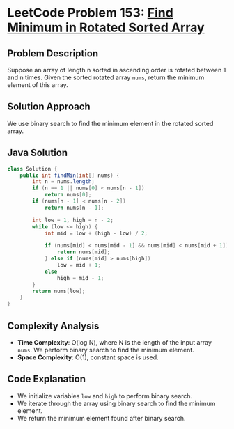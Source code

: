 # LeetCode Problem 153: [Find Minimum in Rotated Sorted Array](https://leetcode.com/problems/find-minimum-in-rotated-sorted-array/)

## Problem Description

Suppose an array of length n sorted in ascending order is rotated between 1 and n times. Given the sorted rotated array `nums`, return the minimum element of this array.

## Solution Approach

We use binary search to find the minimum element in the rotated sorted array.

## Java Solution

```java
class Solution {
    public int findMin(int[] nums) {
        int n = nums.length;
        if (n == 1 || nums[0] < nums[n - 1])
            return nums[0];
        if (nums[n - 1] < nums[n - 2])
            return nums[n - 1];

        int low = 1, high = n - 2;
        while (low <= high) {
            int mid = low + (high - low) / 2;

            if (nums[mid] < nums[mid - 1] && nums[mid] < nums[mid + 1]) {
                return nums[mid];
            } else if (nums[mid] > nums[high])
                low = mid + 1;
            else
                high = mid - 1;
        }
        return nums[low];
    }
}
```

## Complexity Analysis

- **Time Complexity**: O(log N), where N is the length of the input array `nums`. We perform binary search to find the minimum element.
- **Space Complexity**: O(1), constant space is used.

## Code Explanation

- We initialize variables `low` and `high` to perform binary search.
- We iterate through the array using binary search to find the minimum element.
- We return the minimum element found after binary search.
